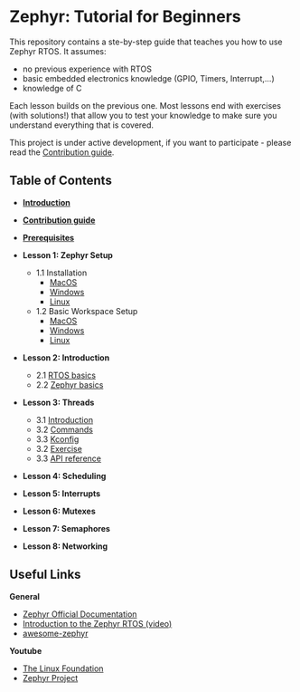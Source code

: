 # Zephyr: Tutorial for Beginners

This repository contains a ste-by-step guide that teaches you how to use Zephyr RTOS. It assumes:
- no previous experience with RTOS
- basic embedded electronics knowledge (GPIO, Timers, Interrupt,...)
- knowledge of C

Each lesson builds on the previous one. Most lessons end with exercises (with solutions!) that allow you to test your knowledge to make sure you understand everything that is covered.

This project is under active development, if you want to participate - please read the [Contribution guide](docs/Contributions.md).

## Table of Contents

* **[Introduction](docs/Introduction.md)**
* **[Contribution guide](docs/Contributions.md)**
* **[Prerequisites](docs/Prerequisites.md)**
* **Lesson 1: Zephyr Setup** 
  * 1.1 Installation
    * [MacOS](docs/lesson01/install/mac-os.md)
    * [Windows](docs/lesson01/install/windows.md)
    * [Linux](docs/lesson01/install/linux.md)
  * 1.2 Basic Workspace Setup
    * [MacOS](docs/lesson01/setup/mac-os.md)
    * [Windows](docs/lesson01/setup/windows.md)
    * [Linux](docs/lesson01/setup/linux.md)

* **Lesson 2: Introduction**
  * 2.1 [RTOS basics](docs/lesson02/rtos-basics.md)
  * 2.2 [Zephyr basics](docs/lesson02/zephyr-structure.md)
  
* **Lesson 3: Threads**
  * 3.1 [Introduction](docs/lesson03/introduction.md)
  * 3.2 [Commands](docs/lesson03/commands.md)
  * 3.3 [Kconfig](docs/lesson03/kconfig.md)
  * 3.2 [Exercise](docs/lesson03/exercise.md)
  * 3.3 [API reference](docs/lesson03/threads-api.md)
* **Lesson 4: Scheduling**
* **Lesson 5: Interrupts** 
* **Lesson 6: Mutexes**
* **Lesson 7: Semaphores**
* **Lesson 8: Networking**

## Useful Links
**General**
- [Zephyr Official Documentation](https://docs.zephyrproject.org/latest/)
- [Introduction to the Zephyr RTOS (video)](https://www.youtube.com/watch?v=jR5E5Kz9A-k)
- [awesome-zephyr](https://github.com/fkromer/awesome-zephyr)

**Youtube**
- [The Linux Foundation](https://www.youtube.com/c/LinuxfoundationOrg/search?query=zephyr)
- [Zephyr Project](https://www.youtube.com/c/ZephyrProject/videos)